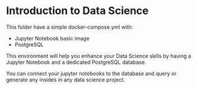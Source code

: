 # Introduction to Data Science

This folder have a simple docker-compose.yml with:
- Jupyter Notebook basic image
- PostgreSQL

This environment will help you enhance your Data Science skills by having a Jupyter Notebook and a dedicated PostgreSQL database.

You can connect your jupyter notebooks to the database and query or generate any insides in any data science project. 
